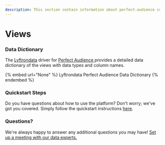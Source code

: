 ```yaml
---
description: This section contain information about perfect-audience connector views information
---
```


# Views

### Data Dictionary

The [Lyftrondata](https://www.lyftrondata.com/) driver for [Perfect Audience](None/)[ ](https://www.lyftrondata.com/integration/perfect-audience/)provides a detailed data dictionary of the views with data types and column names.

{% embed url="None" %}
Lyftrondata Perfect Audience Data Dictionary
{% endembed %}

### Quickstart Steps

Do you have questions about how to use the platform? Don't worry; we've got you covered. Simply follow the quickstart instructions [here](../README.md).

### Questions? <a href="#questions" id="questions"></a>

We're always happy to answer any additional questions you may have! [Set up a meeting with our data experts.](https://www.lyftrondata.com/book-a-meeting/)


